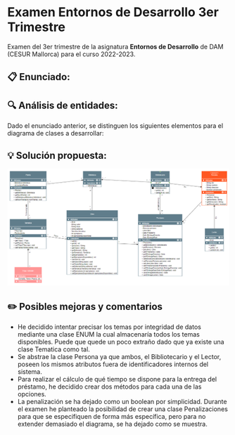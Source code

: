 # Examen Entornos de Desarrollo 3er Trimestre

Examen del 3er trimestre de la asignatura **Entornos de Desarrollo** de DAM (CESUR Mallorca) para el curso 2022-2023.

## :clipboard: Enunciado:

## :mag: Análisis de entidades:

Dado el enunciado anterior, se distinguen los siguientes elementos para el diagrama de clases a desarrollar:

## :bulb: Solución propuesta:

![Captura de Pantalla del diagrama](diagram-screenshot.png "Captura de Pantalla del diagrama")

## :pencil2: Posibles mejoras y comentarios
- He decidido intentar precisar los temas por integridad de datos mediante una clase ENUM la cual almacenaría todos los temas disponibles. Puede que quede un poco extraño dado que ya existe una clase Tematica como tal.
- Se abstrae la clase Persona ya que ambos, el Bibliotecario y el Lector, poseen los mismos atributos fuera de identificadores internos del sistema.
- Para realizar el cálculo de qué tiempo se dispone para la entrega del préstamo, he decidido crear dos métodos para cada una de las opciones.
- La penalización se ha dejado como un boolean por simplicidad. Durante el examen he planteado la posibilidad de crear una clase Penalizaciones para que se especifiquen de forma más específica, pero para no extender demasiado el diagrama, se ha dejado como se muestra.

